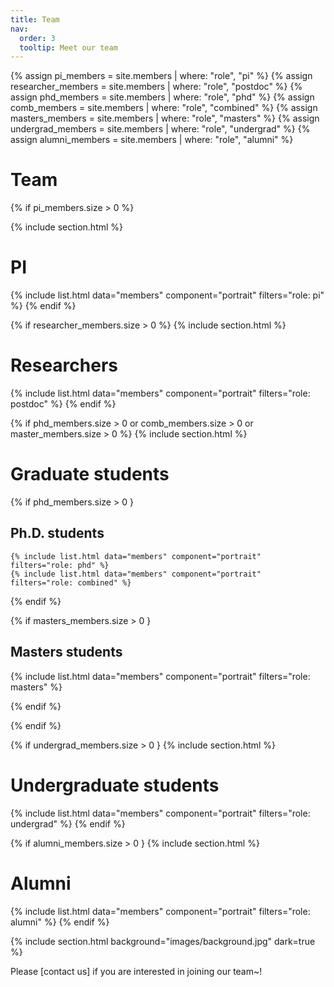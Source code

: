 ```yaml
---
title: Team
nav:
  order: 3
  tooltip: Meet our team
---
```


{% assign pi_members = site.members | where: "role", "pi" %}
{% assign researcher_members = site.members | where: "role", "postdoc" %}
{% assign phd_members = site.members | where: "role", "phd" %}
{% assign comb_members = site.members | where: "role", "combined" %}
{% assign masters_members = site.members | where: "role", "masters" %}
{% assign undergrad_members = site.members | where: "role", "undergrad" %}
{% assign alumni_members = site.members | where: "role", "alumni" %}

# Team

{% if pi_members.size > 0 %}

  {% include section.html %}

  # PI

  {% include list.html data="members" component="portrait" filters="role: pi" %}
{% endif %}

{% if researcher_members.size > 0 %}
  {% include section.html %}

  # Researchers

  {% include list.html data="members" component="portrait" filters="role: postdoc" %}
{% endif %}

{% if phd_members.size > 0 or comb_members.size > 0 or master_members.size > 0 %}
  {% include section.html %}

  # Graduate students

  {% if phd_members.size > 0 }

   ## Ph.D. students

    {% include list.html data="members" component="portrait" filters="role: phd" %}
    {% include list.html data="members" component="portrait" filters="role: combined" %}  
  
  {% endif %}

  {% if masters_members.size > 0 }

  ## Masters students

  {% include list.html data="members" component="portrait" filters="role: masters" %}
  
  {% endif %}

  {% endif %}

{% if undergrad_members.size > 0 }
  {% include section.html %}

# Undergraduate students
    
  {% include list.html data="members" component="portrait" filters="role: undergrad" %}
  {% endif %}

{% if alumni_members.size > 0 }
  {% include section.html %}

  # Alumni
  {% include list.html data="members" component="portrait" filters="role: alumni" %}
{% endif %}


{% include section.html background="images/background.jpg" dark=true %}

Please [contact us] if you are interested in joining our team~!